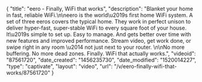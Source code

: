 {
    "title": "eero - Finally, WiFi that works",
    "description": "Blanket your home in fast, reliable WiFi.\n\neero is the world\u2019s first home WiFi system. A set of three eeros covers the typical home. They work in perfect unison to deliver hyper-fast, super-stable WiFi to every square foot of your house. It\u2019s simple to set up. Easy to manage. And gets better over time with new features and improved performance. Stream video, get work done, or swipe right in any room \u2014 not just next to your router. \n\nNo more buffering. No more dead zones. Finally. WiFi that actually works.",
    "videoid": "87561720",
    "date_created": "1456235730",
    "date_modified": "1520014227",
    "type": "captivate",
    "layout": "video",
    "url": "\/v\/eero-finally-wifi-that-works\/87561720"
}